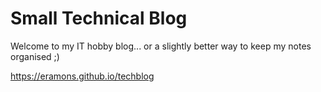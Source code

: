 # Small Technical Blog 

Welcome to my IT hobby blog... or a slightly better way to keep my notes organised ;)

https://eramons.github.io/techblog

